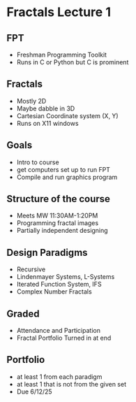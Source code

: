 # Fractals Lecture 1

## FPT

* Freshman Programming Toolkit
* Runs in C or Python but C is prominent

## Fractals

* Mostly 2D
* Maybe dabble in 3D
* Cartesian Coordinate system (X, Y)
* Runs on X11 windows

## Goals

* Intro to course
* get computers set up to run FPT
* Compile and run graphics program

## Structure of the course

* Meets MW 11:30AM-1:20PM
* Programming fractal images
* Partially independent designing

## Design Paradigms

* Recursive
* Lindenmayer Systems, L-Systems
* Iterated Function System, IFS
* Complex Number Fractals

## Graded

* Attendance and Participation
* Fractal Portfolio Turned in at end

## Portfolio

* at least 1 from each paradigm
* at least 1 that is not from the given set
* Due 6/12/25
